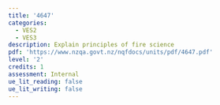```yaml
---
title: '4647'
categories:
  - VES2
  - VES3
description: Explain principles of fire science
pdf: 'https://www.nzqa.govt.nz/nqfdocs/units/pdf/4647.pdf'
level: '2'
credits: 1
assessment: Internal
ue_lit_reading: false
ue_lit_writing: false
---
```


